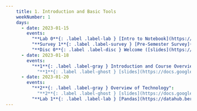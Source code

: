 ```yaml
---
    title: 1. Introduction and Basic Tools
    weekNumber: 1
    days:
      - date: 2023-01-15
        events:
          "**Lab 0**{: .label .label-lab } [Intro to Notebook](https://datahub.berkeley.edu/hub/user-redirect/git-pull?repo=https%3A%2F%2Fgithub.com%2FUCB-Econ-148%2Fsp23-student&branch=main&urlpath=retro%2Ftree%2Fsp23-student%2Flab%2Flab00%2Flab00.ipynb) (Optional)": 
          "**Survey 1**{: .label .label-survey } [Pre-Semester Survey](https://forms.gle/XN5AveK5PxgkzXoy6) **(due Jan. 20)**":
          "**Disc 0**{: .label .label-disc } Welcome ([slides](https://docs.google.com/presentation/d/1OGRhmpY8DoRwdbCKyHQxtvFvP8qPrIjv40n4Ef5P2ZA/edit?usp=sharing)) (just read the slides; no sections this week)":
      - date: 2023-01-18
        events:
          "**1**{: .label .label-gray } Introduction and Course Overview":
            "**1**{: .label .label-ghost } [slides](https://docs.google.com/presentation/d/1479YAs9_GTqfqoP0zaPqdcOpizHbhFKfUhy02T-XwDo/edit?usp=sharing) • [video](https://kaltura.berkeley.edu/media/ECON+148%2C+LEC+001+%28Spring+2023%29/1_egu3onmg/288222162)"
      - date: 2023-01-20
        events:
          "**2**{: .label .label-gray } Overview of Technology":
            "**2**{: .label .label-ghost } [slides](https://docs.google.com/presentation/d/1E1xx8icIl897uPug6eTCqRm_5Pgpo4YCpktgmtS17ro/edit?usp=sharing) • [video](https://kaltura.berkeley.edu/media/ECON+148%2C+LEC+001+%28Spring+2023%29/1_0jck0td2/288222162)"
          "**Lab 1**{: .label .label-lab } [Pandas](https://datahub.berkeley.edu/hub/user-redirect/git-pull?repo=https%3A%2F%2Fgithub.com%2FUCB-Econ-148%2Fsp23-student&branch=main&urlpath=lab%2Ftree%2Fsp23-student%2Flab%2Flab01%2Flab01.ipynb) **(due Jan. 30 before class)**":
---
```

